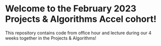 # Welcome to the February 2023 Projects & Algorithms Accel cohort!

This repository contains code from office hour and lecture during our 4 weeks together in the Projects & Algorithms!